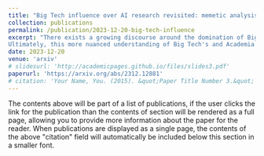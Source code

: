 ```yaml
---
title: "Big Tech influence over AI research revisited: memetic analysis of attribution of ideas to affiliation"
collection: publications
permalink: /publication/2023-12-20-big-tech-influence
excerpt: "There exists a growing discourse around the domination of Big Tech on the landscape of artificial intelligence (AI) research, yet our comprehension of this phenomenon remains cursory. This paper aims to broaden and deepen our understanding of Big Tech's reach and power within AI research. It highlights the dominance not merely in terms of sheer publication volume but rather in the propagation of new ideas or memes. Current studies often oversimplify the concept of influence to the share of affiliations in academic papers, typically sourced from limited databases such as arXiv or specific academic conferences. The main goal of this paper is to unravel the specific nuances of such influence, determining which AI ideas are predominantly driven by Big Tech entities. By employing network and memetic analysis on AI-oriented paper abstracts and their citation network, we are able to grasp a deeper insight into this phenomenon. By utilizing two databases: OpenAlex and S2ORC, we are able to perform such analysis on a much bigger scale than previous attempts. Our findings suggest, that while Big Tech-affiliated papers are disproportionately more cited in some areas, the most cited papers are those affiliated with both Big Tech and Academia. Focusing on the most contagious memes, their attribution to specific affiliation groups (Big Tech, Academia, mixed affiliation) seems to be equally distributed between those three groups. This suggests that the notion of Big Tech domination over AI research is oversimplified in the discourse.
Ultimately, this more nuanced understanding of Big Tech's and Academia's influence could inform a more symbiotic alliance between these stakeholders which would better serve the dual goals of societal welfare and the scientific integrity of AI research."
date: 2023-12-20
venue: 'arxiv'
# slidesurl: 'http://academicpages.github.io/files/slides3.pdf'
paperurl: 'https://arxiv.org/abs/2312.12881'
# citation: 'Your Name, You. (2015). &quot;Paper Title Number 3.&quot; <i>Journal 1</i>. 1(3).'
---
```


The contents above will be part of a list of publications, if the user clicks the link for the publication than the contents of section will be rendered as a full page, allowing you to provide more information about the paper for the reader. When publications are displayed as a single page, the contents of the above "citation" field will automatically be included below this section in a smaller font.